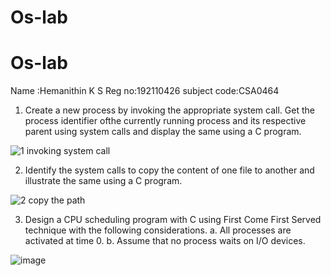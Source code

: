 # Os-lab
# Os-lab
Name :Hemanithin K S
Reg no:192110426
subject code:CSA0464

1. Create a new process by invoking the appropriate system call. Get the process identifier ofthe currently running process and its respective parent using system calls and display the same using a C program.

![1 invoking system call](https://user-images.githubusercontent.com/113330982/189845224-173f1cd1-080a-4046-bd61-5da1286fb7ba.png)


2. Identify the system calls to copy the content of one file to another and illustrate the same using a C program.

![2 copy the path](https://user-images.githubusercontent.com/113330982/189847827-4a4a3e92-5868-49d0-9a0c-f8d30c3e4ac6.png)


3. Design a CPU scheduling program with C using First Come First Served technique with the following considerations. 
a. All processes are activated at time 0. 
b. Assume that no process waits on I/O devices.

![image](https://user-images.githubusercontent.com/113330982/189848591-ce66dc5d-b694-4b77-8af8-31859669ec87.png)

